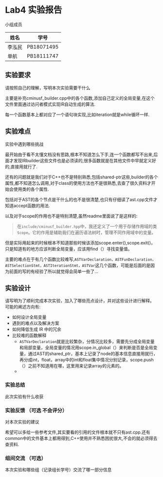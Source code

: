 # Lab4 实验报告

小组成员  

| 姓名   | 学号       |
| ------ | ---------- |
| 李泓民 | PB18071495 |
| 单航   | PB18111747 |

## 实验要求

请按照自己的理解，写明本次实验需要干什么

主要是补充cminusf_builder.cpp中的各个函数,添加自己定义的全局变量,在这个文件里面通过访问者模式实现IR自动生成的算法.

每一个函数基本上都对应了一个语句块实现,比如iteration就是while循环一样.

## 实验难点

实验中遇到哪些挑战

最开始由于看不太懂文档没有思路,根本不知道怎么下手,连一个函数都写不出来,后面才发现IRbuilder这些文件也是必须读的,很多函数就是在其他文件中早就定义好的,直接用就行了.

还有的问题就是我们对于C++也不是特别熟悉,包括shared-ptr这些,builder的各个属性,都不知道怎么调用,对于class的使用方法也不是很熟悉,去查了很久资料才开始会使用类的各个属性.

包括对于AST的各个节点是干什么的也不是很清楚,也只有仔细读了ast.cpp文件才知道accept函数的用法.

以及对于scope的作用也不是特别清楚,虽然readme里面说了是这样的:

> 在`include/cminusf_builder.hpp`中，我还定义了一个用于存储作用域的类`Scope`。它的作用是辅助我们在遍历语法树时，管理不同作用域中的变量。

但是实际用起来的时候根本不知道那些时候该添加scope.enter(),scope.exit()，只是知道有的地方应该判断全局变量，应该用find（）寻找变量值。

主要的难点在于有几个函数比较难写,`ASTVarDeclaration，ASTFunDeclaration，ASTSelectionStmt，ASTIterationStmt，ASTVar`这几个函数，可能是后面的是因为前面的写的有经验了所以就觉得会简单一些了...



## 实验设计

请写明为了顺利完成本次实验，加入了哪些亮点设计，并对这些设计进行解释。
可能的阐述方向有:

- 如何设计全局变量
- 遇到的难点以及解决方案
- 如何降低生成 IR 中的冗余
- 比较难的函数解释
  - `ASTVarDeclaration`就是比较繁杂，分情况比较多，需要先分成全局变量和局部变量，全局变量的情况用scope.in_global（）来判断是否是全局变量，通过AST的shared_ptr，基本上记录了node的基本信息直接用就行，再分成int，float，array中的int和float集中情况分别记录，scope.push（）之前不知道用在哪，这里用来记录array的元素的。
  - 


### 实验总结

此次实验有什么收获

### 实验反馈 （可选 不会评分）

对本次实验的建议

希望可以多给一些参考文件,其实要看的引用的文件根本就不只有ast.cpp.还有common中的文件基本上都用得到,C++使用并不熟悉困扰很大,不会的就必须得去查资料.

### 组间交流 （可选）

本次实验和哪些组（记录组长学号）交流了哪一部分信息

